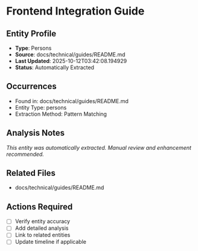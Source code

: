 # Frontend Integration Guide

## Entity Profile
- **Type**: Persons
- **Source**: docs/technical/guides/README.md
- **Last Updated**: 2025-10-12T03:42:08.194929
- **Status**: Automatically Extracted

## Occurrences
- Found in: docs/technical/guides/README.md
- Entity Type: persons
- Extraction Method: Pattern Matching

## Analysis Notes
*This entity was automatically extracted. Manual review and enhancement recommended.*

## Related Files
- docs/technical/guides/README.md

## Actions Required
- [ ] Verify entity accuracy
- [ ] Add detailed analysis
- [ ] Link to related entities
- [ ] Update timeline if applicable
